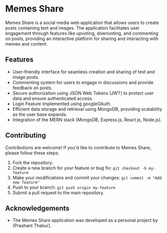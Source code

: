 # Memes Share

Memes Share is a social media web application that allows users to create posts containing text and images. The application facilitates user engagement through features like upvoting, downvoting, and commenting on posts, providing an interactive platform for sharing and interacting with memes and content.

## Features

- User-friendly interface for seamless creation and sharing of text and image posts.
- Commenting system for users to engage in discussions and provide feedback on posts.
- Secure authorization using JSON Web Tokens (JWT) to protect user data and ensure authenticated access.
- Login Feature Implemented using googleOAuth.
- Efficient data storage and retrieval using MongoDB, providing scalability as the user base expands.
- Integration of the MERN stack (MongoDB, Express.js, React.js, Node.js).


## Contributing

Contributions are welcome! If you'd like to contribute to Memes Share, please follow these steps:

1. Fork the repository.
2. Create a new branch for your feature or bug fix: `git checkout -b my-feature`
3. Make your modifications and commit your changes: `git commit -m "Add new feature"`
4. Push to your branch: `git push origin my-feature`
5. Submit a pull request to the main repository.

## Acknowledgements

- The Memes Share application was developed as a personal project by [Prashant Thakur].
